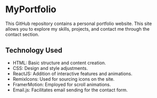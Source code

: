 # MyPortfolio
This GitHub repository contains a personal portfolio website. This site allows you to explore my skills, projects, and contact me through the contact section.

## Technology Used

* HTML: Basic structure and content creation.
* CSS: Design and style adjustments.
* ReactJS: Addition of interactive features and animations.
* RemixIcons: Used for sourcing icons on the site.
* FramerMotion: Employed for scroll animations.
* Email.js: Facilitates email sending for the contact form.





